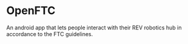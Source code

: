 # OpenFTC
An android app that lets people interact with their REV robotics hub in accordance to the FTC guidelines.
